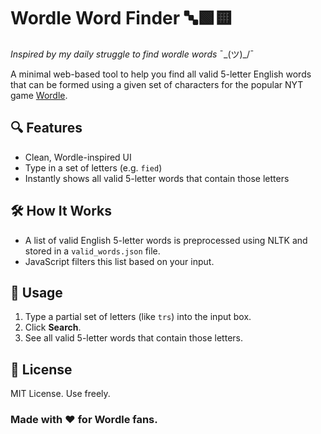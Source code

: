 # Wordle Word Finder 🔤🟩🟨

_Inspired by my daily struggle to find wordle words_ ¯\_(ツ)_/¯

A minimal web-based tool to help you find all valid 5-letter English words that can be formed using a given set of characters for the popular NYT game [Wordle](https://www.nytimes.com/games/wordle/index.html).

## 🔍 Features

- Clean, Wordle-inspired UI
- Type in a set of letters (e.g. `fied`)
- Instantly shows all valid 5-letter words that contain those letters

## 🛠️ How It Works

- A list of valid English 5-letter words is preprocessed using NLTK and stored in a `valid_words.json` file.
- JavaScript filters this list based on your input.

## 🚀 Usage

1. Type a partial set of letters (like `trs`) into the input box.
2. Click **Search**.
3. See all valid 5-letter words that contain those letters.

## 📄 License

MIT License. Use freely.

### Made with ❤️ for Wordle fans.
